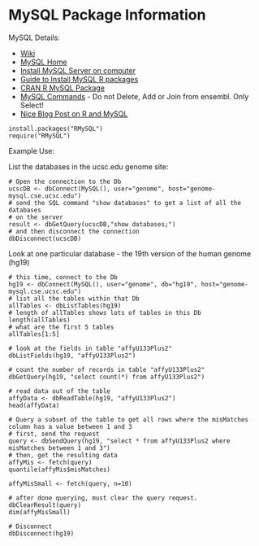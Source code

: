 # MySQL Package Information

MySQL Details:
  * [Wiki](https://en.wikipedia.org/wiki/MySQL)
  * [MySQL Home](http://www.mysql.com)
  * [Install MySQL Server on computer](http://dev.mysql.com/doc/refman/5.7/en/installing.html)
  * [Guide to Install MySQL R packages](http://biostat.mc.vanderbilt.edu/wiki/Main/RMySQL)
  * [CRAN R MySQL Package](https://cran.r-project.org/web/packages/RMySQL/RMySQL.pdf)
  * [MySQL Commands](http://www.pantz.org/software/mysql/mysqlcommands.html) - Do not Delete, Add or Join from ensembl. Only Select!
  * [Nice Blog Post on R and MySQL](http://www.r-bloggers.com/mysql-and-r/)

  ```
  install.packages("RMySQL")
  require("RMySQL")
  ```
  
  Example Use:
  
  List the databases in the ucsc.edu genome site:
  ```
  # Open the connection to the Db
  ucscDB <- dbConnect(MySQL(), user="genome", host="genome-mysql.cse.ucsc.edu")
  # send the SQL command "show databases" to get a list of all the databases
  # on the server
  result <- dbGetQuery(ucscDB,"show databases;")
  # and then disconnect the connection
  dbDisconnect(ucscDB)
  ```
  
  Look at one particular database - the 19th version of the human genome (hg19)
  ```
  # this time, connect to the Db
  hg19 <- dbConnect(MySQL(), user="genome", db="hg19", host="genome-mysql.cse.ucsc.edu")
  # list all the tables within that Db
  allTables <- dbListTables(hg19)
  # length of allTables shows lots of tables in this Db
  length(allTables)
  # what are the first 5 tables
  allTables[1:5]
  
  # look at the fields in table "affyU133Plus2"
  dbListFields(hg19, "affyU133Plus2")
  
  # count the number of records in table "affyU133Plus2"
  dbGetQuery(hg19, "select count(*) from affyU133Plus2")
  
  # read data out of the table
  affyData <- dbReadTable(hg19, "affyU133Plus2")
  head(affyData)
  
  # Query a subset of the table to get all rows where the misMatches column has a value between 1 and 3
  # first, send the request
  query <- dbSendQuery(hg19, "select * from affyU133Plus2 where misMatches between 1 and 3")
  # then, get the resulting data
  affyMis <- fetch(query)
  quantile(affyMis$misMatches)
  
  affyMisSmall <- fetch(query, n=10)
  
  # after done querying, must clear the query request.
  dbClearResult(query)
  dim(affyMisSmall)
  
  # Disconnect
  dbDisconnect(hg19)
  ```
